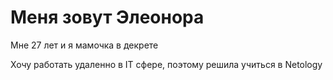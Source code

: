 # Меня зовут Элеонора

Мне 27 лет и я мамочка в декрете

Хочу работать удаленно в IT сфере, поэтому решила учиться в Netology


